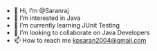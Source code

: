 - 👋 Hi, I’m @Saranraj
- 👀 I’m interested in Java
- 🌱 I’m currently learning JUnit Testing
- 💞️ I’m looking to collaborate on Java Developers
- 📫 How to reach me kpsaran2004@gmail.com
<!---
saranraj79/saranraj79 is a ✨ special ✨ repository because its `README.md` (this file) appears on your GitHub profile.
You can click the Preview link to take a look at your changes.
--->
